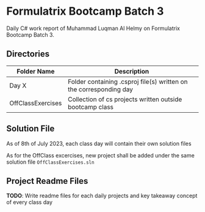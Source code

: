 # Formulatrix Bootcamp Batch 3
Daily C# work report of Muhammad Luqman Al Helmy on Formulatrix Bootcamp Batch 3.

## Directories

| Folder Name| Description |
| ------------ | ------------- |
| Day X | Folder containing .csproj file(s) written on the corresponding day |
| OffClassExercises | Collection of cs projects written outside bootcamp class |

## Solution File
As of 8th of July 2023, each class day will contain their own solution files

As for the OffClass excercises, new project shall be added under the same solution file `OffClassExercises.sln`

## Project Readme Files
**TODO**: Write readme files for each daily projects and key takeaway concept of every class day